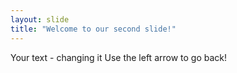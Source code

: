 ```yaml
---
layout: slide
title: "Welcome to our second slide!"
---
```

Your text - changing it
Use the left arrow to go back!
